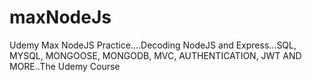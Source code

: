 # maxNodeJs
Udemy Max NodeJS Practice....Decoding NodeJS and Express...SQL, MYSQL, MONGOOSE, MONGODB, MVC, AUTHENTICATION, JWT AND MORE..The Udemy Course
